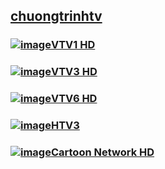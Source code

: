 ## [chuongtrinhtv](https://admin1509.github.io/chuongtrinhtv/)

### [![image](https://user-images.githubusercontent.com/75318518/144609792-02105e3d-c899-4b4b-a004-69528ac4e4f7.png)](https://admin1509.github.io/chuongtrinhtv/vtv1-hd/)[VTV1 HD](https://admin1509.github.io/chuongtrinhtv/vtv1-hd/)
### [![image](https://user-images.githubusercontent.com/75318518/144610153-0e9bee4b-0ca0-42e9-83ef-91694405cbb2.png)](https://admin1509.github.io/chuongtrinhtv/vtv3-hd/)[VTV3 HD](https://admin1509.github.io/chuongtrinhtv/vtv3-hd/)
### [![image](https://user-images.githubusercontent.com/75318518/144610702-b553080c-d75b-4dee-9362-88b2d5a6e549.png)](https://admin1509.github.io/chuongtrinhtv/vtv6-hd/)[VTV6 HD](https://admin1509.github.io/chuongtrinhtv/vtv6-hd/)
### [![image](https://user-images.githubusercontent.com/75318518/144609322-1cb7673f-ae4c-4777-ab17-453a2ec987a3.png)](https://admin1509.github.io/chuongtrinhtv/htv3/)[HTV3](https://admin1509.github.io/chuongtrinhtv/htv3/)
### [![image](https://user-images.githubusercontent.com/75318518/144608434-bf6df766-2f3c-4734-9e29-be1bdf0a30aa.png)](https://admin1509.github.io/chuongtrinhtv/cartoon-network/)[Cartoon Network HD](https://admin1509.github.io/chuongtrinhtv/cartoon-network/)
